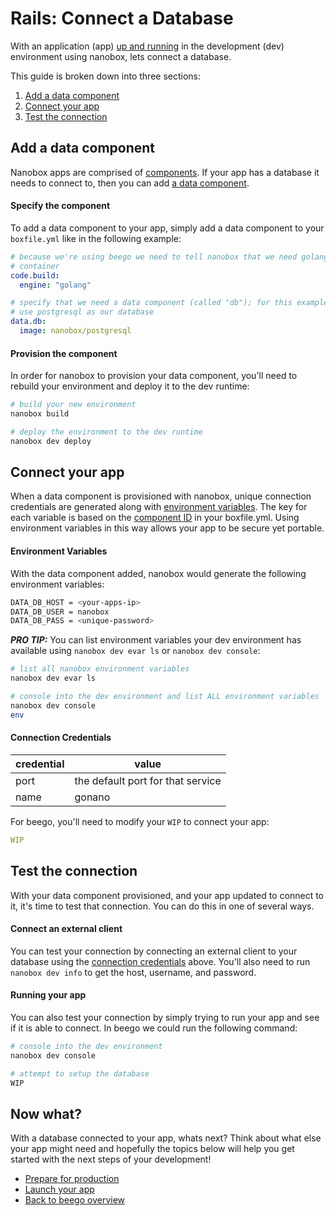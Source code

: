 # Rails: Connect a Database
With an application (app) [up and running](getting-started.html#up-and-running) in the development (dev) environment using nanobox, lets connect a database.

This guide is broken down into three sections:

1. [Add a data component](add-a-data-component)
2. [Connect your app](connect-your-app)
3. [Test the connection](test-the-connection)

## Add a data component
Nanobox apps are comprised of [components](). If your app has a database it needs to connect to, then you can add [a data component]().

#### Specify the component
To add a data component to your app, simply add a data component to your `boxfile.yml` like in the following example:

```yaml
# because we're using beego we need to tell nanobox that we need golang in our
# container
code.build:
  engine: "golang"

# specify that we need a data component (called "db"); for this example we'll
# use postgresql as our database
data.db:
  image: nanobox/postgresql
```

#### Provision the component
In order for nanobox to provision your data component, you'll need to rebuild your environment and deploy it to the dev runtime:

```bash
# build your new environment
nanobox build

# deploy the environment to the dev runtime
nanobox dev deploy
```

## Connect your app
When a data component is provisioned with nanobox, unique connection credentials are generated along with [environment variables](). The key for each variable is based on the [component ID]() in your boxfile.yml. Using environment variables in this way allows your app to be secure yet portable.

#### Environment Variables
With the data component added, nanobox would generate the following environment variables:

```bash
DATA_DB_HOST = <your-apps-ip>
DATA_DB_USER = nanobox
DATA_DB_PASS = <unique-password>
```

***PRO TIP:*** You can list environment variables your dev environment has available using `nanobox dev evar ls` or `nanobox dev console`:

```bash
# list all nanobox environment variables
nanobox dev evar ls

# console into the dev environment and list ALL environment variables
nanobox dev console
env
```

#### Connection Credentials

| credential | value |
|---|---|
| port | the default port for that service |
| name | gonano |

For beego, you'll need to modify your `WIP` to connect your app:

```yaml
WIP
```

## Test the connection
With your data component provisioned, and your app updated to connect to it, it's time to test that connection. You can do this in one of several ways.

#### Connect an external client
You can test your connection by connecting an external client to your database using the [connection credentials](#connection-credentials) above. You'll also need to run `nanobox dev info` to get the host, username, and password.

#### Running your app
You can also test your connection by simply trying to run your app and see if it is able to connect. In beego we could run the following command:

```bash
# console into the dev environment
nanobox dev console

# attempt to setup the database
WIP
```

## Now what?
With a database connected to your app, whats next? Think about what else your app might need and hopefully the topics below will help you get started with the next steps of your development!

* [Prepare for production](prepare-for-production.html)
* [Launch your app](launch-your-app.html)
* [Back to beego overview](overview.html)
